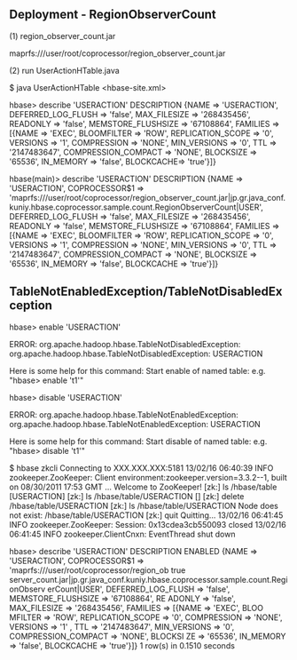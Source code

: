 Deployment - RegionObserverCount
-----------------------------------

(1) region_observer_count.jar

maprfs:///user/root/coprocessor/region_observer_count.jar

(2) run UserActionHTable.java

$ java UserActionHTable <hbase-site.xml>

hbase> describe 'USERACTION'
DESCRIPTION
 {NAME => 'USERACTION', DEFERRED_LOG_FLUSH => 'false', MAX_FILESIZE => '268435456',
 READONLY => 'false', MEMSTORE_FLUSHSIZE => '67108864',
 FAMILIES => [{NAME => 'EXEC', BLOOMFILTER => 'ROW', REPLICATION_SCOPE => '0',
 VERSIONS => '1', COMPRESSION => 'NONE', MIN_VERSIONS => '0', TTL => '2147483647', COMPRESSION_COMPACT => 'NONE',
 BLOCKSIZE => '65536', IN_MEMORY => 'false', BLOCKCACHE=> 'true'}]}

hbase(main)> describe 'USERACTION'
DESCRIPTION
 {NAME => 'USERACTION',
 COPROCESSOR$1 => 'maprfs:///user/root/coprocessor/region_observer_count.jar|jp.gr.java_conf.kuniy.hbase.coprocessor.sample.count.RegionObserverCount|USER',
 DEFERRED_LOG_FLUSH => 'false', MAX_FILESIZE => '268435456',
 READONLY => 'false', MEMSTORE_FLUSHSIZE => '67108864',
 FAMILIES => [{NAME => 'EXEC', BLOOMFILTER => 'ROW', REPLICATION_SCOPE => '0',
 VERSIONS => '1', COMPRESSION => 'NONE', MIN_VERSIONS => '0', TTL => '2147483647', COMPRESSION_COMPACT => 'NONE',
 BLOCKSIZE => '65536', IN_MEMORY => 'false', BLOCKCACHE => 'true'}]}



TableNotEnabledException/TableNotDisabledException
--------------------------------------------------

hbase> enable 'USERACTION'

ERROR: org.apache.hadoop.hbase.TableNotDisabledException: org.apache.hadoop.hbase.TableNotDisabledException: USERACTION

Here is some help for this command:
Start enable of named table: e.g. "hbase> enable 't1'"


hbase> disable 'USERACTION'

ERROR: org.apache.hadoop.hbase.TableNotEnabledException: org.apache.hadoop.hbase.TableNotEnabledException: USERACTION

Here is some help for this command:
Start disable of named table: e.g. "hbase> disable 't1'"


$ hbase zkcli
Connecting to XXX.XXX.XXX:5181
13/02/16 06:40:39 INFO zookeeper.ZooKeeper: Client environment:zookeeper.version=3.3.2--1, built on 08/30/2011 17:53 GMT
...
Welcome to ZooKeeper!
[zk:] ls /hbase/table
[USERACTION]
[zk:] ls /hbase/table/USERACTION
[]
[zk:] delete /hbase/table/USERACTION
[zk:] ls /hbase/table/USERACTION
Node does not exist: /hbase/table/USERACTION
[zk:] quit
Quitting...
13/02/16 06:41:45 INFO zookeeper.ZooKeeper: Session: 0x13cdea3cb550093 closed
13/02/16 06:41:45 INFO zookeeper.ClientCnxn: EventThread shut down

hbase> describe 'USERACTION'
DESCRIPTION                                                                         ENABLED
 {NAME => 'USERACTION', COPROCESSOR$1 => 'maprfs:///user/root/coprocessor/region_ob true
 server_count.jar|jp.gr.java_conf.kuniy.hbase.coprocessor.sample.count.RegionObserv
 erCount|USER', DEFERRED_LOG_FLUSH => 'false', MEMSTORE_FLUSHSIZE => '67108864', RE
 ADONLY => 'false', MAX_FILESIZE => '268435456', FAMILIES => [{NAME => 'EXEC', BLOO
 MFILTER => 'ROW', REPLICATION_SCOPE => '0', COMPRESSION => 'NONE', VERSIONS => '1'
 , TTL => '2147483647', MIN_VERSIONS => '0', COMPRESSION_COMPACT => 'NONE', BLOCKSI
 ZE => '65536', IN_MEMORY => 'false', BLOCKCACHE => 'true'}]}
1 row(s) in 0.1510 seconds

